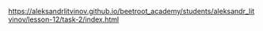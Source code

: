 https://aleksandrlitvinov.github.io/beetroot_academy/students/aleksandr_litvinov/lesson-12/task-2/index.html